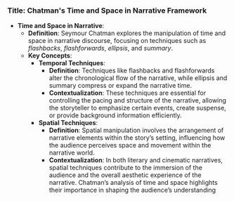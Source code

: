 ### Title: **Chatman's Time and Space in Narrative Framework**

- **Time and Space in Narrative**:
  - **Definition**: Seymour Chatman explores the manipulation of time and space in narrative discourse, focusing on techniques such as *flashbacks*, *flashforwards*, *ellipsis*, and *summary*.
  - **Key Concepts**:
    - **Temporal Techniques**:
      - **Definition**: Techniques like flashbacks and flashforwards alter the chronological flow of the narrative, while ellipsis and summary compress or expand the narrative time.
      - **Contextualization**: These techniques are essential for controlling the pacing and structure of the narrative, allowing the storyteller to emphasize certain events, create suspense, or provide background information efficiently.
    - **Spatial Techniques**:
      - **Definition**: Spatial manipulation involves the arrangement of narrative elements within the story’s setting, influencing how the audience perceives space and movement within the narrative world.
      - **Contextualization**: In both literary and cinematic narratives, spatial techniques contribute to the immersion of the audience and the overall aesthetic experience of the narrative. Chatman’s analysis of time and space highlights their importance in shaping the audience’s understanding